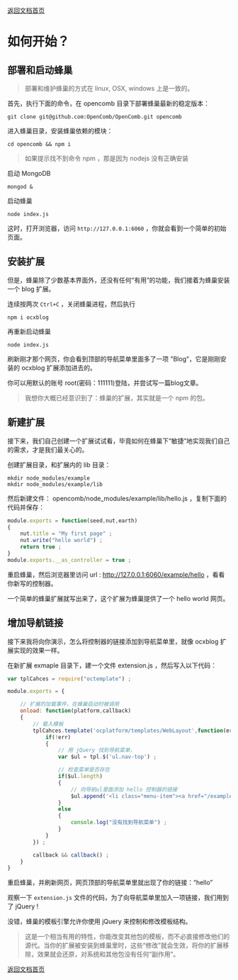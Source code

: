 [返回文档首页](../../README.md)

# 如何开始？

## 部署和启动蜂巢

> 部署和维护蜂巢的方式在 linux, OSX, windows 上是一致的。

首先，执行下面的命令，在 opencomb 目录下部署蜂巢最新的稳定版本：

```
git clone git@github.com:OpenComb/OpenComb.git opencomb
```

进入蜂巢目录，安装蜂巢依赖的模块：

```
cd opencomb && npm i
```

> 如果提示找不到命令 npm ，那是因为 nodejs 没有正确安装


启动 MongoDB
```
mongod &
```

启动蜂巢
```
node index.js
```

这时，打开浏览器，访问 `http://127.0.0.1:6060` ，你就会看到一个简单的初始页面。


## 安装扩展

但是，蜂巢除了少数基本界面外，还没有任何“有用”的功能，我们接着为蜂巢安装一个 blog 扩展。

连续按两次 `Ctrl+C` ，关闭蜂巢进程，然后执行

```
npm i ocxblog
```

再重新启动蜂巢

```
node index.js
```

刷新刚才那个网页，你会看到顶部的导航菜单里面多了一项 "Blog"，它是刚刚安装的 ocxblog 扩展添加进去的。

你可以用默认的账号 root(密码：111111)登陆，并尝试写一篇blog文章。

> 我想你大概已经意识到了：蜂巢的扩展，其实就是一个 npm 的包。


## 新建扩展

接下来，我们自己创建一个扩展试试看，毕竟如何在蜂巢下“敏捷”地实现我们自己的需求，才是我们最关心的。

创建扩展目录，和扩展内的 lib 目录：

```
mkdir node_modules/example
mkdir node_modules/example/lib
```

然后新建文件： opencomb/node_modules/example/lib/hello.js ，复制下面的代码并保存：

```javascript
module.exports = function(seed,nut,earth)
{
	nut.title = "My first page" ;
	nut.write("hello world") ;
	return true ;
}
module.exports.__as_controller = true ;
```

重启蜂巢，然后浏览器里访问 url : http://127.0.0.1:6060/example/hello ，看看你新写的控制器。

一个简单的蜂巢扩展就写出来了，这个扩展为蜂巢提供了一个 hello world 网页。


## 增加导航链接

接下来我将向你演示，怎么将控制器的链接添加到导航菜单里，就像 ocxblog 扩展实现的效果一样。

在新扩展 exmaple 目录下，建一个文件 extension.js ，然后写入以下代码：

```javascript
var tplCahces = require("octemplate") ;

module.exports = {

	// 扩展的加载事件，在蜂巢启动时被调用
	onload: function(platform,callback)
	{
		// 载入模板
		tplCahces.template('ocplatform/templates/WebLayout',function(err,tpl){
			if(!err)
			{
				// 用 jQuery 找到导航菜单，
				var $ul = tpl.$('ul.nav-top') ;

				// 检查菜单是否存在
				if($ul.length)
				{
					// 向导航ul里面添加 hello 控制器的链接
					$ul.append('<li class="menu-item"><a href="/example/hello">hello</a></li>') ;
				}
				else
				{
					console.log("没有找到导航菜单") ;
				}
			}
		}) ;

		callback && callback() ;
	}
}
```

重启蜂巢，并刷新网页，网页顶部的导航菜单里就出现了你的链接：“hello”

观察一下 `extension.js` 文件的代码，为了向导航菜单里加入一项链接，我们用到了 jQuery !

没错，蜂巢的模板引擎允许你使用 jQuery 来控制和修改模板结构。

> 这是一个相当有用的特性，你能改变其他包的模板，而不必直接修改他们的源代。当你的扩展被安装到蜂巢里时，这些“修改”就会生效，将你的扩展移除，效果就会还原，对系统和其他包没有任何“副作用”。

[返回文档首页](../../README.md)